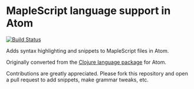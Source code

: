 # MapleScript language support in Atom

[![Build Status](https://travis-ci.org/jgnewman/language-maplescript.svg?branch=master)](https://travis-ci.org/jgnewman/language-maplescript)

Adds syntax highlighting and snippets to MapleScript files in Atom.

Originally converted from the [Clojure language package](https://github.com/atom/language-clojure) for Atom.

Contributions are greatly appreciated. Please fork this repository and open a pull request to add snippets, make grammar tweaks, etc.
